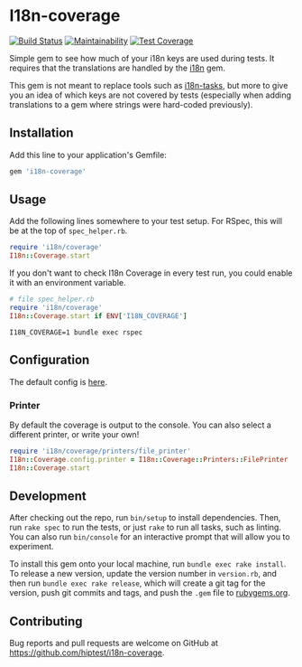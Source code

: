 # I18n-coverage
[![Build Status](https://travis-ci.org/hiptest/i18n-coverage.svg?branch=master)](https://travis-ci.org/hiptest/i18n-coverage)
[![Maintainability](https://api.codeclimate.com/v1/badges/30a359b5ad82800c5d35/maintainability)](https://codeclimate.com/github/hiptest/i18n-coverage/maintainability)
[![Test Coverage](https://api.codeclimate.com/v1/badges/30a359b5ad82800c5d35/test_coverage)](https://codeclimate.com/github/hiptest/i18n-coverage/test_coverage)

Simple gem to see how much of your i18n keys are used during tests. It requires that the translations are handled by the [i18n](https://rubygems.org/gems/i18n/) gem.

This gem is not meant to replace tools such as [i18n-tasks](https://rubygems.org/gems/i18n-tasks), but more to give you an idea of which keys are not covered by tests (especially when adding translations to a gem where strings were hard-coded previously).

## Installation

Add this line to your application's Gemfile:

```ruby
gem 'i18n-coverage'
```

## Usage

Add the following lines somewhere to your test setup. For RSpec, this will be at the top of `spec_helper.rb`.

```ruby
require 'i18n/coverage'
I18n::Coverage.start
```

If you don't want to check I18n Coverage in every test run, you could enable it with an environment variable.

```ruby
# file spec_helper.rb
require 'i18n/coverage'
I18n::Coverage.start if ENV['I18N_COVERAGE']
```

```shell
I18N_COVERAGE=1 bundle exec rspec
```

## Configuration

The default config is [here](lib/i18n/coverage/config.rb).

### Printer

By default the coverage is output to the console. You can also select a different printer, or write your own!

```ruby
require 'i18n/coverage/printers/file_printer'
I18n::Coverage.config.printer = I18n::Coverage::Printers::FilePrinter
I18n::Coverage.start
```

## Development

After checking out the repo, run `bin/setup` to install dependencies. Then, run `rake spec` to run the tests, or just `rake` to run all tasks, such as linting. You can also run `bin/console` for an interactive prompt that will allow you to experiment.

To install this gem onto your local machine, run `bundle exec rake install`. To release a new version, update the version number in `version.rb`, and then run `bundle exec rake release`, which will create a git tag for the version, push git commits and tags, and push the `.gem` file to [rubygems.org](https://rubygems.org).

## Contributing

Bug reports and pull requests are welcome on GitHub at https://github.com/hiptest/i18n-coverage.
